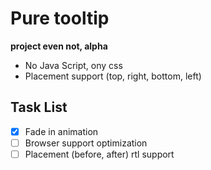 Pure tooltip
============

**project even not, alpha**

* No Java Script, ony css
* Placement support (top, right, bottom, left)

Task List
---------

- [x] Fade in animation
- [ ] Browser support optimization
- [ ] Placement (before, after) rtl support
